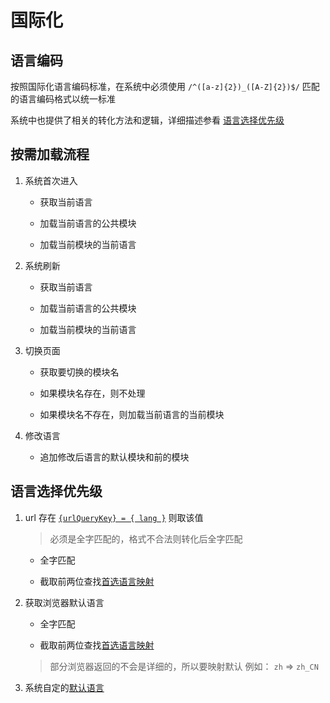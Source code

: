# 国际化

## 语言编码

按照国际化语言编码标准，在系统中必须使用 `/^([a-z]{2})_([A-Z]{2})$/` 匹配的语言编码格式以统一标准

系统中也提供了相关的转化方法和逻辑，详细描述参看 [语言选择优先级](##语言选择优先级)

## 按需加载流程

1. 系统首次进入

   - 获取当前语言

   - 加载当前语言的公共模块

   - 加载当前模块的当前语言

2. 系统刷新

   - 获取当前语言

   - 加载当前语言的公共模块

   - 加载当前模块的当前语言

3. 切换页面

   - 获取要切换的模块名

   - 如果模块名存在，则不处理

   - 如果模块名不存在，则加载当前语言的当前模块

4. 修改语言

   - 追加修改后语言的默认模块和前的模块

## 语言选择优先级

1. url 存在 [`{urlQueryKey} = { lang }`](./config.ts#L9) 则取该值

   > 必须是全字匹配的，格式不合法则转化后全字匹配

   - 全字匹配

   - 截取前两位查找[首选语言映射](./config.ts#L11)

2. 获取浏览器默认语言

   - 全字匹配

   - 截取前两位查找[首选语言映射](./config.ts#L11)

   > 部分浏览器返回的不会是详细的，所以要映射默认 例如： `zh` => `zh_CN`

3. 系统自定的[默认语言](./config.ts#L2)
